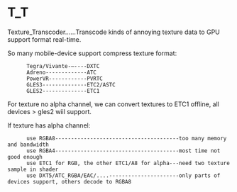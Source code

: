 # T_T
Texture_Transcoder......Transcode kinds of annoying texture data to GPU support format real-time.

So many mobile-device support compress texture format:
          
          Tegra/Vivante-—----DXTC
          Adreno-------------ATC
          PowerVR------------PVRTC
          GLES3--------------ETC2/ASTC
          GLES2--------------ETC1
          
For texture no alpha channel, we can convert textures to ETC1 offline, all devices > gles2 wiil support. 

If texture has alpha channel:

          use RGBA8---------------------------------------too many memory and bandwidth
          use RGBA4---------------------------------------most time not good enough 
          use ETC1 for RGB, the other ETC1/A8 for alpha---need two texture sample in shader
          use DXT5/ATC_RGBA/EAC/....----------------------only parts of devices support, others decode to RGBA8
